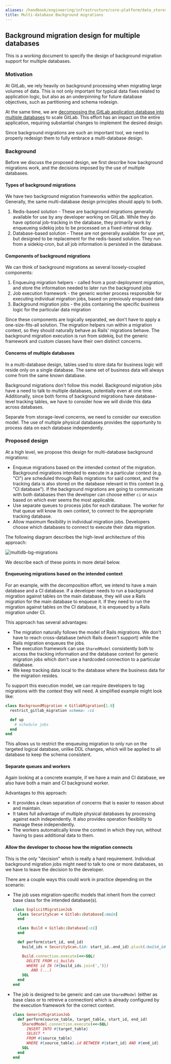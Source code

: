 ```yaml
---
aliases: /handbook/engineering/infrastructure/core-platform/data_stores/database/doc/multidb-bg-migrations.html
title: Multi-database Background migrations
---
```








## Background migration design for multiple databases

This is a working document to specify the design of background migration support for multiple databases.

### Motivation

At GitLab, we rely heavily on background processing when migrating large volumes of data. This is not only important for typical data fixes related to application logic, but also as an underpinning for future database objectives, such as partitioning and schema redesign.

At the same time, we are [decomposing the GitLab application database into multiple databases](https://gitlab.com/groups/gitlab-org/-/epics/6168) to scale GitLab. This effort has an impact on the entire application, requiring substantial changes to implement the desired design.

Since background migrations are such an important tool, we need to properly redesign them to fully embrace a multi-database design.

### Background

Before we discuss the proposed design, we first describe how background migrations work, and the decisions imposed by the use of multiple databases.

#### Types of background migrations

We have two background migration frameworks within the application. Generally, the same multi-database design principles should apply to both.

1. Redis-based solution - These are background migrations generally available for use by any developer working on GitLab. While they do have optional job-tracking in the database, they primarily work by enqueueing sidekiq jobs to be processed on a fixed-interval delay.
1. Database-based solution - These are not generally available for use yet, but designed to be replacement for the redis-based solution. They run from a sidekiq-cron, but all job information is persisted in the database.

#### Components of background migrations

We can think of background migrations as several loosely-coupled components:

1. Enqueuing migration helpers - called from a post-deployment migration, and store the information needed to later run the background jobs
1. Job execution framework - the generic worker process responsible for executing individual migration jobs, based on previously enqueued data
1. Background migration jobs - the jobs containing the specific business logic for the particular data migration

Since these components are logically separated, we don't have to apply a one-size-fits-all solution. The migration helpers run within a migration context, so they should naturally behave as Rails' migrations behave. The background migration execution is run from sidekiq, but the generic framework and custom classes have their own distinct concerns.

#### Concerns of multiple databases

In a multi-database design, tables used to store data for business logic will reside only on a single database. The same set of business data will always come from the same known database.

Background migrations don't follow this model. Background migration jobs have a need to talk to multiple databases, potentially even at one time. Additionally, since both forms of background migrations have database-level tracking tables, we have to consider how we will divide this data across databases.

Separate from storage-level concerns, we need to consider our execution model. The use of multiple physical databases provides the opportunity to process data on each database independently.

### Proposed design

At a high level, we propose this design for multi-database background migrations:

- Enqueue migrations based on the intended context of the migration. Background migrations intended to execute in a particular context (e.g. "CI") are scheduled through Rails migrations for said context, and the tracking data is also stored on the database relevant in this context (e.g. "CI database"). If the background migrations are going to communicate with both databases then the developer can choose either `ci` or `main` based on which ever seems the most applicable.
- Use separate queues to process jobs for each database. The worker for that queue will know its own context, to connect to the appropriate tracking database.
- Allow maximum flexibility in individual migration jobs. Developers choose which databases to connect to execute their data migration.

The following diagram describes the high-level architecture of this approach:

![multidb-bg-migrations](multidb-bg-migrations.png)

We describe each of these points in more detail below.

#### Enqueueing migrations based on the intended context

For an example, with the decomposition effort, we intend to have a main database and a CI database. If a developer needs to run a background migration against tables on the main database, they will use a Rails migration for the main database to enqueue it. If they need to run the migration against tables on the CI database, it is enqueued by a Rails migration under CI.

This approach has several advantages:
  - The migration naturally follows the model of Rails migrations. We don't have to reach cross-database (which Rails doesn't support) while the Rails migration enqueues the jobs.
  - The execution framework can use `SharedModel` consistently both to access the tracking information and the database context for generic migration jobs which don't use a hardcoded connection to a particular database.
  - We keep tracking data local to the database where the business data for the migration resides.

To support this execution model, we can require developers to tag migrations with the context they will need. A simplified example might look like:

```ruby
class BackgroundMigration < GitlabMigration[1.0]
  restrict_gitlab_migration schema: :ci

  def up
    # schedule jobs
  end
end
```

This allows us to restrict the enqueuing migration to only run on the targeted logical database, unlike DDL changes, which will be applied to all database to keep the schema consistent.

#### Separate queues and workers

Again looking at a concrete example, if we have a main and CI database, we also have both a main and CI background worker.

Advantages to this approach:
  - It provides a clean separation of concerns that is easier to reason about and maintain.
  - It takes full advantage of multiple physical databases by processing against each independently. It also provides operation flexibility to manage these independently.
  - The workers automatically know the context in which they run, without having to pass additional data to them.

#### Allow the developer to choose how the migration connects

This is the only "decision" which is really a hard requirement. Individual background migration jobs might need to talk to one or more databases, so we have to leave the decision to the developer.

There are a couple ways this could work in practice depending on the scenario:

  - The job uses migration-specific models that inherit from the correct base class for the intended database(s).
    ```ruby
    class ExplicitMigrationJob
      class SecurityScan < Gitlab::Database[:main]
      end

      class Build < Gitlab::Database[:ci]
      end

      def perform(start_id, end_id)
        build_ids = SecurityScan.(id: start_id..end_id).pluck(:build_id)

        Build.connection.execute(<<~SQL)
          DELETE FROM ci_builds
          WHERE id IN (#{build_ids.join(',')})
            AND (...)
        SQL
      end
    end
    ```
  - The job is designed to be generic and can use `SharedModel` (either as base class or to retreive a connection) which is already configured by the execution framework for the correct context.
    ```ruby
    class GenericMigrationJob
      def perform(source_table, target_table, start_id, end_id)
        SharedModel.connection.execute(<<~SQL)
          INSERT INTO #{target_table}
          SELECT *
          FROM #{source_table}
          WHERE #{source_table}.id BETWEEN #{start_id} AND #{end_id}
        SQL
      end
    end
    ```

